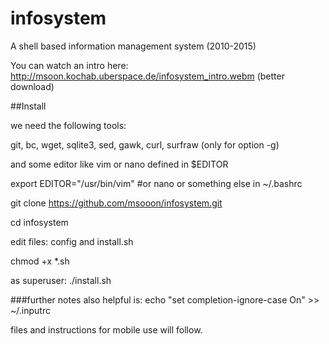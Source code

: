 # infosystem
A shell based information management system (2010-2015)

You can watch an intro here: 
http://msoon.kochab.uberspace.de/infosystem_intro.webm (better download)

##Install

we need the following tools:

git, bc, wget, sqlite3, sed, gawk, curl, surfraw (only for option -g)

and some editor like vim or nano defined in $EDITOR

export EDITOR="/usr/bin/vim" #or nano or something else
in ~/.bashrc

git clone https://github.com/msooon/infosystem.git 

cd infosystem

edit files: config and install.sh

chmod +x *.sh

as superuser: ./install.sh

###further notes
also helpful is:
echo "set completion-ignore-case On" >> ~/.inputrc

files and instructions for mobile use will follow.
